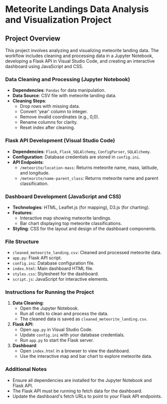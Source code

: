 # Meteorite Landings Data Analysis and Visualization Project

## Project Overview

This project involves analyzing and visualizing meteorite landing data. The workflow includes cleaning and processing data in a Jupyter Notebook, developing a Flask API in Visual Studio Code, and creating an interactive dashboard using JavaScript and CSS.

### Data Cleaning and Processing (Jupyter Notebook)

- **Dependencies**: `Pandas` for data manipulation.
- **Data Source**: CSV file with meteorite landing data.
- **Cleaning Steps**:
  - Drop rows with missing data.
  - Convert 'year' column to integer.
  - Remove invalid coordinates (e.g., 0,0).
  - Rename columns for clarity.
  - Reset index after cleaning.

### Flask API Development (Visual Studio Code)

- **Dependencies**: `Flask`, `Flask_SQLAlchemy`, `ConfigParser`, `SQLAlchemy`.
- **Configuration**: Database credentials are stored in `config.ini`.
- **API Endpoints**:
  - `/meteorite/location-mass`: Returns meteorite name, mass, latitude, and longitude.
  - `/meteorite/name-parent_class`: Returns meteorite name and parent classification.

### Dashboard Development (JavaScript and CSS)

- **Technologies**: HTML, Leaflet.js (for mapping), D3.js (for charting).
- **Features**:
  - Interactive map showing meteorite landings.
  - Bar chart displaying top meteorite classifications.
- **Styling**: CSS for the layout and design of the dashboard components.

### File Structure

- `cleaned_meteorite_landing.csv`: Cleaned and processed meteorite data.
- `app.py`: Flask API script.
- `config.ini`: Database configuration file.
- `index.html`: Main dashboard HTML file.
- `styles.css`: Stylesheet for the dashboard.
- `script.js`: JavaScript for interactive elements.

### Instructions for Running the Project

1. **Data Cleaning**:
   - Open the Jupyter Notebook.
   - Run all cells to clean and process the data.
   - The cleaned data is saved as `cleaned_meteorite_landing.csv`.
2. **Flask API**:
   - Open `app.py` in Visual Studio Code.
   - Update `config.ini` with your database credentials.
   - Run `app.py` to start the Flask server.
3. **Dashboard**:
   - Open `index.html` in a browser to view the dashboard.
   - Use the interactive map and bar chart to explore meteorite data.

### Additional Notes

- Ensure all dependencies are installed for the Jupyter Notebook and Flask API.
- The Flask API must be running to fetch data for the dashboard.
- Update the dashboard's fetch URLs to point to your Flask API endpoints.
